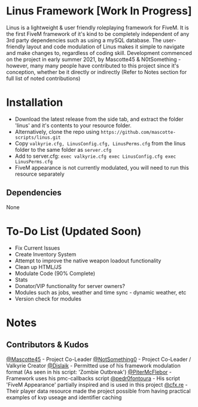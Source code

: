 # Linus Framework [Work In Progress]
Linus is a lightweight & user friendly roleplaying framework for FiveM. It is the first FiveM framework of it's kind to be completely independent of any 3rd party dependencies such as using a mySQL database. The user-friendly layout and code modulation of Linus makes it simple to navigate and make changes to, regardless of coding skill. Development commenced on the project in early summer 2021, by Mascotte45 & N0tSomething - however, many many people have contributed to this project since it's conception, whether be it directly or indirectly (Refer to Notes section for full list of noted contributions)

# Installation

- Download the latest release from the side tab, and extract the folder 'linus' and it's contents to your resource folder.
- Alternatively, clone the repo using `https://github.com/mascotte-scripts/linus.git`
- Copy `valkyrie.cfg, LinusConfig.cfg, LinusPerms.cfg` from the linus folder to the same folder as `server.cfg` 
- Add to server.cfg: 
`exec valkyrie.cfg
exec LinusConfig.cfg
exec LinusPerms.cfg`
- FiveM appearance is not currently modulated, you will need to run this resource separately

## Dependencies

None

# To-Do List (Updated Soon)

- Fix Current Issues
- Create Inventory System
- Attempt to improve the native weapon loadout functionality
- Clean up HTML/JS
- Modulate Code (90% Complete)
- Stats
- Donator/VIP functionality for server owners?
- Modules such as jobs, weather and time sync - dynamic weather, etc
- Version check for modules

# Notes
## Contributors & Kudos

[@Mascotte45](https://github.com/mascotte-scripts) - Project Co-Leader
[@NotSomething0](https://github.com/NotSomething0) - Project Co-Leader / Valkyrie Creator
[@Dislaik](https://github.com/Dislaik) - Permitted use of his framework modulation format (As seen in his script: 'Zombie Outbreak')
[@PiterMcFlebor](https://github.com/pitermcflebor) - Framework uses his pmc-callbacks script
[@pedr0fontoura](https://github.com/pedr0fontoura) - His script 'FiveM Appearance' partially inspired and is used in this project
[@cfx.re](https://github.com/citizenfx) - Their player data resource made the project possible from having practical examples of kvp useage and identifier caching
